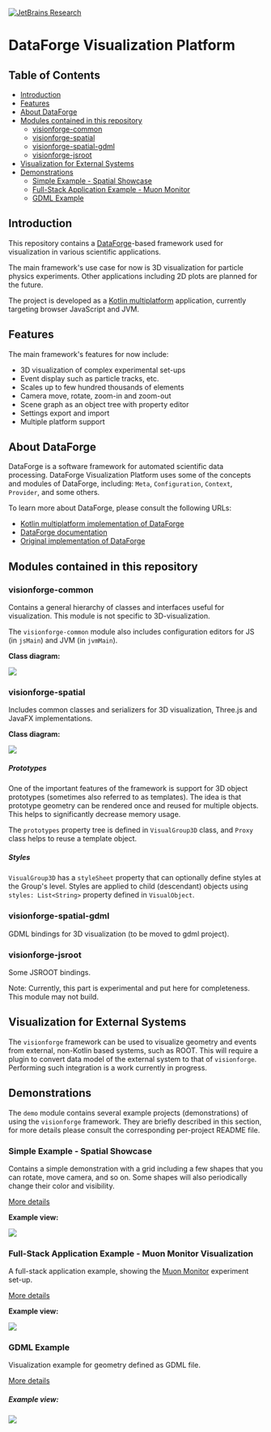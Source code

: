 [![JetBrains Research](https://jb.gg/badges/research.svg)](https://confluence.jetbrains.com/display/ALL/JetBrains+on+GitHub)

# DataForge Visualization Platform

## Table of Contents

* [Introduction](#introduction)
* [Features](#features)
* [About DataForge](#about-dataforge)
* [Modules contained in this repository](#modules-contained-in-this-repository)
  * [visionforge-common](#visionforge-common)
  * [visionforge-spatial](#visionforge-spatial)
  * [visionforge-spatial-gdml](#visionforge-spatial-gdml)
  * [visionforge-jsroot](#visionforge-jsroot)
* [Visualization for External Systems](#visualization-for-external-systems)  
* [Demonstrations](#demonstrations)
  * [Simple Example - Spatial Showcase](#simple-example---spatial-showcase)
  * [Full-Stack Application Example - Muon Monitor](#full-stack-application-example---muon-monitor-visualization)
  * [GDML Example](#gdml-example)


## Introduction

This repository contains a [DataForge](#about-dataforge)\-based framework 
used for visualization in various scientific applications. 

The main framework's use case for now is 3D visualization for particle physics experiments. 
Other applications including 2D plots are planned for the future.

The project is developed as a [Kotlin multiplatform](https://kotlinlang.org/docs/reference/multiplatform.html) 
application, currently targeting browser JavaScript and JVM.


## Features

The main framework's features for now include:
- 3D visualization of complex experimental set-ups
- Event display such as particle tracks, etc.
- Scales up to few hundred thousands of elements
- Camera move, rotate, zoom-in and zoom-out
- Scene graph as an object tree with property editor
- Settings export and import
- Multiple platform support

## About DataForge

DataForge is a software framework for automated scientific data processing. DataForge Visualization
Platform uses some of the concepts and modules of DataForge, including: `Meta`, `Configuration`, `Context`,
`Provider`, and some others.

To learn more about DataForge, please consult the following URLs:
 * [Kotlin multiplatform implementation of DataForge](https://github.com/mipt-npm/dataforge-core)  
 * [DataForge documentation](http://npm.mipt.ru/dataforge/) 
 * [Original implementation of DataForge](https://bitbucket.org/Altavir/dataforge/src/default/)


## Modules contained in this repository

### visionforge-common

Contains a general hierarchy of classes and interfaces useful for visualization. 
This module is not specific to 3D-visualization.

The `visionforge-common` module also includes configuration editors for JS (in `jsMain`) and JVM (in `jvmMain`).

**Class diagram:**

![](doc/resources/class-diag-common.png)


### visionforge-spatial

Includes common classes and serializers for 3D visualization, Three.js and JavaFX implementations.

**Class diagram:**

![](doc/resources/class-diag-3d.png)

##### Prototypes

One of the important features of the framework is support for 3D object prototypes (sometimes
also referred to as templates). The idea is that prototype geometry can be rendered once and reused 
for multiple objects. This helps to significantly decrease memory usage.

The `prototypes` property tree is defined in `VisualGroup3D` class, and `Proxy` class helps to reuse a template object. 

##### Styles

`VisualGroup3D` has a `styleSheet` property that can optionally define styles at the Group's 
level. Styles are applied to child (descendant) objects using `styles: List<String>` property defined 
in `VisualObject`. 


### visionforge-spatial-gdml

GDML bindings for 3D visualization (to be moved to gdml project).


### visionforge-jsroot

Some JSROOT bindings. 

Note: Currently, this part is experimental and put here for completeness. This module may not build.


## Visualization for External Systems 

The `visionforge` framework can be used to visualize geometry and events from external,
non-Kotlin based systems, such as ROOT. This will require a plugin to convert data model
of the external system to that of `visionforge`. Performing such integration is a work
currently in progress.
 

## Demonstrations

The `demo` module contains several example projects (demonstrations) of using the `visionforge` framework.
They are briefly described in this section, for more details please consult the corresponding per-project
README file.

### Simple Example - Spatial Showcase

Contains a simple demonstration with a grid including a few shapes that you can rotate, move camera, and so on.
Some shapes will also periodically change their color and visibility.

[More details](demo/spatial-showcase/README.md)

**Example view:**

![](doc/resources/spatial-showcase.png)


### Full-Stack Application Example - Muon Monitor Visualization

A full-stack application example, showing the 
[Muon Monitor](http://npm.mipt.ru/en/projects/physics#mounMonitor) experiment set-up.

[More details](demo/muon-monitor/README.md)

**Example view:**

![](doc/resources/muon-monitor.png)


### GDML Example

Visualization example for geometry defined as GDML file. 

[More details](demo/gdml/README.md)

##### Example view:

![](doc/resources/gdml-demo.png)
